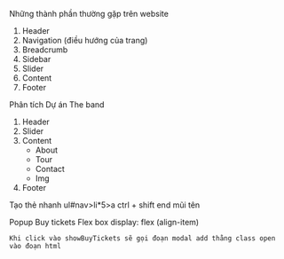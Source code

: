 Những thành phần thường gặp trên website
1. Header
2. Navigation (điều hướng của trang)
3. Breadcrumb
4. Sidebar
5. Slider
6. Content
7. Footer

Phân tích Dự án The band
1. Header
2. Slider
3. Content
    + About
    + Tour
    + Contact
    + Img
4. Footer

Tạo thẻ nhanh
ul#nav>li*5>a
ctrl + shift
end 
mũi tên

Popup Buy tickets
Flex box
display: flex (align-item)
 <script>
        /* Biến const Btns lấy 3 nút, document(đại diện trang web), querySelectorAll(lấy tất cả class)*/ 
        const buyBtns = document.querySelectorAll('.js-buy-tickets')
        /* Lấy ra 1 thằng*/
        const modal = document.querySelector('.modal')

        function showBuyTickets(){
            modal.classList.add('open')
        }

        /*Tạo biến mới đại diện cho từng nút (vòng lặp for)*/ 
        for(const buyBtn of buyBtns){
            buyBtn.addEventListener('click', showBuyTickets)
        }
    </script>
    Khi click vào showBuyTickets sẽ gọi đoạn modal add thằng class open vào đoạn html
    